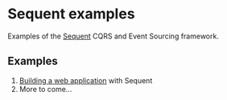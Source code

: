 # Sequent examples

Examples of the [Sequent](https://www.sequent.io) CQRS and Event Sourcing framework.


## Examples

1. [Building a web application](https://github.com/zilverline/sequent-examples/blob/master/building-a-web-application/README.md) with Sequent
2. More to come...
